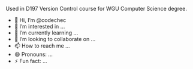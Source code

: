 Used in D197 Version Control course for WGU Computer Science degree.

- 👋 Hi, I’m @codechec
- 👀 I’m interested in ...
- 🌱 I’m currently learning ...
- 💞️ I’m looking to collaborate on ...
- 📫 How to reach me ...
- 😄 Pronouns: ...
- ⚡ Fun fact: ...

<!---
codechec/codechec is a ✨ special ✨ repository because its `README.md` (this file) appears on your GitHub profile.
You can click the Preview link to take a look at your changes.
--->
